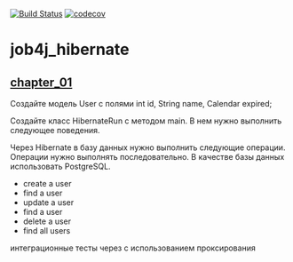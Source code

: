 [![Build Status](https://travis-ci.org/rmnick/job4j_hibernate.svg?branch=master)](https://travis-ci.org/rmnick/job4j_hibernate)
[![codecov](https://codecov.io/gh/rmnick/job4j_hibernate/branch/master/graph/badge.svg)](https://codecov.io/gh/rmnick/job4j_hibernate)

# job4j_hibernate

## [chapter_01](https://github.com/rmnick/job4j_hibernate/tree/master/chapter_01)
Создайте модель User с полями int id, String name, Calendar expired;

Создайте класс HibernateRun с методом main. В нем нужно выполнить следующее поведения.

Через Hibernate в базу данных нужно выполнить следующие операции.
Операции нужно выполнять последовательно.
В качестве базы данных использовать PostgreSQL.

- create a user
- find a user
- update a user
- find a user
- delete a user
- find all users

интеграционные тесты через c использованием проксирования
